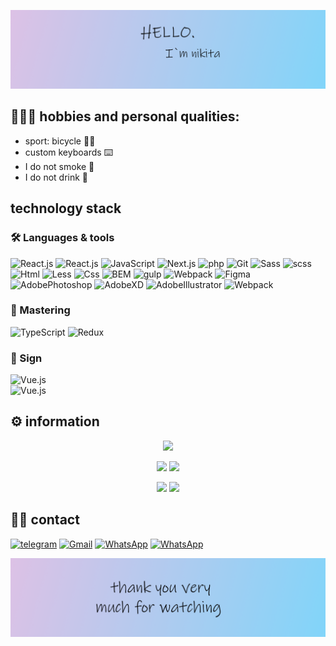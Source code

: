 ![HEADER](https://github.com/LavlinskiyNikita/LavlinskiyNikita/blob/main/img/Frame2.png)
## 👨🏻‍💻  hobbies and personal qualities:
 - sport: bicycle 🚴‍♂️
 - custom keyboards ⌨️ 
 - I do not smoke 🚬
 - I do not drink  🍾

## technology stack
### 🛠 Languages & tools
![React.js](https://img.shields.io/badge/-React-414141?style=for-the-badge&logo=React)
![React.js](https://img.shields.io/badge/-ReactRouter-414141?style=for-the-badge&logo=React-router)
![JavaScript](https://img.shields.io/badge/-JavaScript-414141?style=for-the-badge&logo=JavaScript)
![Next.js](https://img.shields.io/badge/-Next-414141?style=for-the-badge&logo=Next.js)
![php](https://img.shields.io/badge/-php-414141?style=for-the-badge&logo=php)
![Git](https://img.shields.io/badge/-Git-414141?style=for-the-badge&logo=Git)
![Sass](https://img.shields.io/badge/-Scss-414141?style=for-the-badge&logo=Sass)
![scss](https://img.shields.io/badge/-Sass-414141?style=for-the-badge&logo=Sass)
![Html](https://img.shields.io/badge/-Less-414141?style=for-the-badge&logo=Less)
![Less](https://img.shields.io/badge/-Html-414141?style=for-the-badge&logo=HTML5)
![Css](https://img.shields.io/badge/-CSS-414141?style=for-the-badge&logo=CSS3&logoColor=1572B6)
![BEM](https://img.shields.io/badge/-BEM-414141?style=for-the-badge&logo=BEM)
![gulp](https://img.shields.io/badge/-gulp-414141?style=for-the-badge&logo=gulp)
![Webpack](https://img.shields.io/badge/-Webpack-414141?style=for-the-badge&logo=Webpack)
![Figma](https://img.shields.io/badge/-Figma-414141?style=for-the-badge&logo=Figma)
![AdobePhotoshop](https://img.shields.io/badge/-Photoshop-414141?style=for-the-badge&logo=AdobePhotoshop)
![AdobeXD](https://img.shields.io/badge/-AdobeXD-414141?style=for-the-badge&logo=AdobeXD)
![AdobeIllustrator](https://img.shields.io/badge/-Illustrator-414141?style=for-the-badge&logo=AdobeIllustrator)
![Webpack](https://img.shields.io/badge/-Layout-414141?style=for-the-badge)

### 🔨 Mastering
![TypeScript](https://img.shields.io/badge/-TypeScript-414141?style=for-the-badge&logo=TypeScript)
![Redux](https://img.shields.io/badge/-Redux-414141?style=for-the-badge&logo=Redux)

### 👷 Sign
![Vue.js](https://img.shields.io/badge/-Vue2,3-414141?style=for-the-badge&logo=Vue.js)  
![Vue.js](https://img.shields.io/badge/Axios-414141?style=for-the-badge&logo=Axios.js)

## ⚙️ information
<div align="center">

![](https://github-profile-summary-cards.vercel.app/api/cards/profile-details?username=LavlinskiyNikita&theme=zenburn)

![](https://github-profile-summary-cards.vercel.app/api/cards/most-commit-language?username=LavlinskiyNikita&theme=zenburn)
![](https://github-profile-summary-cards.vercel.app/api/cards/repos-per-language?username=LavlinskiyNikita&theme=zenburn)

![](https://github-profile-summary-cards.vercel.app/api/cards/stats?username=LavlinskiyNikita&theme=zenburn)
![](https://github-profile-summary-cards.vercel.app/api/cards/productive-time?username=LavlinskiyNikita&theme=zenburn)

</div>

## 🤝🏻 contact
[![telegram](https://img.shields.io/badge/-telegram-414141?style=for-the-badge&logo=Telegram)](https://t.me/Prostinikita)
[![Gmail](https://img.shields.io/badge/-Gmail-414141?style=for-the-badge&logo=Gmail)](https://nikitalav21lin@gmail.com)
[![WhatsApp](https://img.shields.io/badge/-WhatsApp-414141?style=for-the-badge&logo=WhatsApp)](https://wa.me/qr/CPLCIMQBG3X6P1)
[![WhatsApp](https://img.shields.io/badge/-HH.ru-414141?style=for-the-badge&logo=HH.ru)](https://voronezh.hh.ru/resume/3bed7d9aff096a7da00039ed1f4d4639647956)

![FOOTER](https://github.com/LavlinskiyNikita/LavlinskiyNikita/blob/main/img/Frame3.png)
